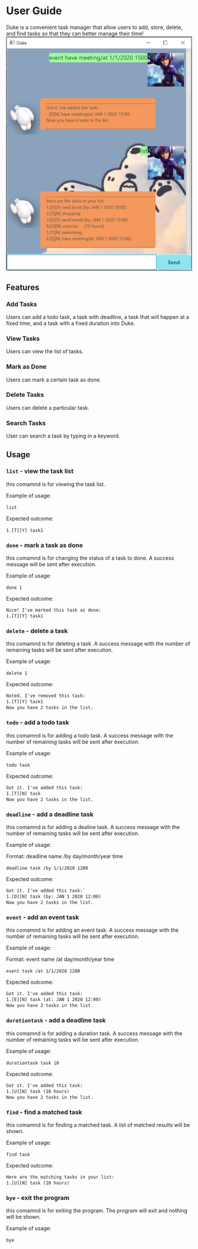 # User Guide
Duke is a convenient task manager that allow users to add, store, delete, and find tasks so that they can better manage their time!
![Duke](./Duke.png)
## Features 

### Add Tasks 
Users can add a todo task, a task with deadline, a task that will happen at a fixed time, and a task with a fixed duration into Duke.

### View Tasks
Users can view the list of tasks.

### Mark as Done
Users can mark a certain task as done.

### Delete Tasks
Users can delete a particular task.

### Search Tasks
User can search a task by typing in a keyword.

## Usage

### `list` - view the task list

this comamnd is for viewing the task list.

Example of usage: 

`list`

Expected outcome:

```1.[T][Y] task1```

### `done` - mark a task as done

this comamnd is for changing the status of a task to done. A success message will be sent after execution. 

Example of usage: 

`done 1`

Expected outcome:
```
Nice! I've marked this task as done:
1.[T][Y] task1
```

### `delete` - delete a task

this comamnd is for deleting a task. A success message with the number of remaining tasks will be sent after execution.

Example of usage: 

`delete 1`

Expected outcome:
```
Noted. I've removed this task:
1.[T][Y] task1   
Now you have 2 tasks in the list.
```

### `todo` - add a todo task

this comamnd is for adding a todo task. A success message with the number of remaining tasks will be sent after execution. 

Example of usage: 

`todo task`

Expected outcome:
```
Got it. I've added this task:
1.[T][N] task 
Now you have 2 tasks in the list.
```

### `deadline` - add a deadline task

this comamnd is for adding a dealine task. A success message with the number of remaining tasks will be sent after execution.

Example of usage: 

Format: deadline name /by day/month/year time

`deadline task /by 1/1/2020 1200`

Expected outcome:

```
Got it. I've added this task:`
1.[D][N] task (by: JAN 1 2020 12:00)
Now you have 2 tasks in the list.
```   

### `event` - add an event task

this comamnd is for adding an event task. A success message with the number of remaining tasks will be sent after execution.

Example of usage: 

Format: event name /at day/month/year time

`event task /at 1/1/2020 1200`

Expected outcome:
```
Got it. I've added this task:
1.[E][N] task (at: JAN 1 2020 12:00) 
Now you have 2 tasks in the list.
```

### `durationtask` - add a deadline task

this comamnd is for adding a duration task. A success message with the number of remaining tasks will be sent after execution.

Example of usage: 

`durationtask task 10`

Expected outcome:
```
Got it. I've added this task:
1.[U][N] task (10 hours) 
Now you have 2 tasks in the list.
```

### `find` - find a matched task

this comamnd is for finding a matched task. A list of matched results will be shown.

Example of usage: 

`find task`

Expected outcome:

```
Here are the matching tasks in your list:
1.[U][N] task (10 hours) 
```

### `bye` - exit the program

this comamnd is for exiting the program. The program will exit and nothing will be shown.

Example of usage: 

`bye`



